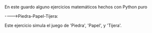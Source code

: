 En este guardo alguno ejercicios matemáticos hechos con Python puro

---->Piedra-Papel-Tijera:

Este ejercicio simula el juego de 'Piedra', 'Papel', y 'Tijera'.
